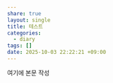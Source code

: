 ```yaml
---
share: true
layout: single
title: 테스트
categories:
  - diary
tags: []
date: 2025-10-03 22:22:21 +09:00
---
```

여기에 본문 작성